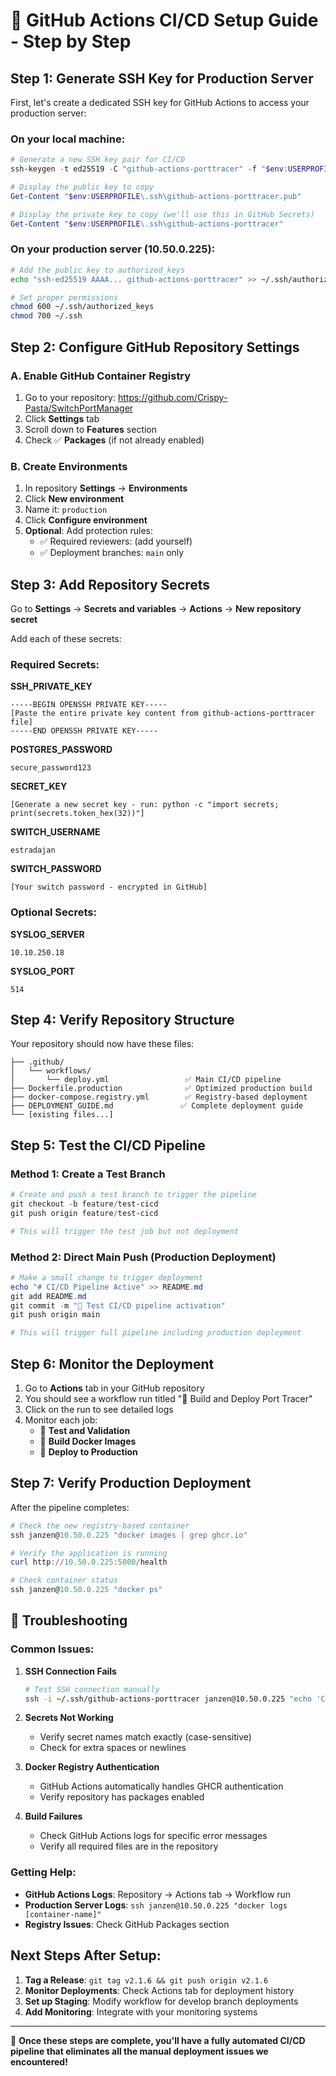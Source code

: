 # 🚀 GitHub Actions CI/CD Setup Guide - Step by Step

## Step 1: Generate SSH Key for Production Server

First, let's create a dedicated SSH key for GitHub Actions to access your production server:

### On your local machine:
```powershell
# Generate a new SSH key pair for CI/CD
ssh-keygen -t ed25519 -C "github-actions-porttracer" -f "$env:USERPROFILE\.ssh\github-actions-porttracer"

# Display the public key to copy
Get-Content "$env:USERPROFILE\.ssh\github-actions-porttracer.pub"

# Display the private key to copy (we'll use this in GitHub Secrets)
Get-Content "$env:USERPROFILE\.ssh\github-actions-porttracer"
```

### On your production server (10.50.0.225):
```bash
# Add the public key to authorized_keys
echo "ssh-ed25519 AAAA... github-actions-porttracer" >> ~/.ssh/authorized_keys

# Set proper permissions
chmod 600 ~/.ssh/authorized_keys
chmod 700 ~/.ssh
```

## Step 2: Configure GitHub Repository Settings

### A. Enable GitHub Container Registry

1. Go to your repository: https://github.com/Crispy-Pasta/SwitchPortManager
2. Click **Settings** tab
3. Scroll down to **Features** section
4. Check ✅ **Packages** (if not already enabled)

### B. Create Environments

1. In repository **Settings** → **Environments**
2. Click **New environment**
3. Name it: `production`
4. Click **Configure environment**
5. **Optional**: Add protection rules:
   - ✅ Required reviewers: (add yourself)
   - ✅ Deployment branches: `main` only

## Step 3: Add Repository Secrets

Go to **Settings** → **Secrets and variables** → **Actions** → **New repository secret**

Add each of these secrets:

### Required Secrets:

**SSH_PRIVATE_KEY**
```
-----BEGIN OPENSSH PRIVATE KEY-----
[Paste the entire private key content from github-actions-porttracer file]
-----END OPENSSH PRIVATE KEY-----
```

**POSTGRES_PASSWORD**
```
secure_password123
```

**SECRET_KEY**
```
[Generate a new secret key - run: python -c "import secrets; print(secrets.token_hex(32))"]
```

**SWITCH_USERNAME**
```
estradajan
```

**SWITCH_PASSWORD**
```
[Your switch password - encrypted in GitHub]
```

### Optional Secrets:

**SYSLOG_SERVER**
```
10.10.250.18
```

**SYSLOG_PORT**
```
514
```

## Step 4: Verify Repository Structure

Your repository should now have these files:
```
├── .github/
│   └── workflows/
│       └── deploy.yml                 ✅ Main CI/CD pipeline
├── Dockerfile.production              ✅ Optimized production build
├── docker-compose.registry.yml        ✅ Registry-based deployment
├── DEPLOYMENT_GUIDE.md               ✅ Complete deployment guide
└── [existing files...]
```

## Step 5: Test the CI/CD Pipeline

### Method 1: Create a Test Branch
```powershell
# Create and push a test branch to trigger the pipeline
git checkout -b feature/test-cicd
git push origin feature/test-cicd

# This will trigger the test job but not deployment
```

### Method 2: Direct Main Push (Production Deployment)
```powershell
# Make a small change to trigger deployment
echo "# CI/CD Pipeline Active" >> README.md
git add README.md
git commit -m "🔧 Test CI/CD pipeline activation"
git push origin main

# This will trigger full pipeline including production deployment
```

## Step 6: Monitor the Deployment

1. Go to **Actions** tab in your GitHub repository
2. You should see a workflow run titled "🚀 Build and Deploy Port Tracer"
3. Click on the run to see detailed logs
4. Monitor each job:
   - 🧪 **Test and Validation**
   - 🐳 **Build Docker Images** 
   - 🚀 **Deploy to Production**

## Step 7: Verify Production Deployment

After the pipeline completes:

```powershell
# Check the new registry-based container
ssh janzen@10.50.0.225 "docker images | grep ghcr.io"

# Verify the application is running
curl http://10.50.0.225:5000/health

# Check container status
ssh janzen@10.50.0.225 "docker ps"
```

## 🚨 Troubleshooting

### Common Issues:

1. **SSH Connection Fails**
   ```bash
   # Test SSH connection manually
   ssh -i ~/.ssh/github-actions-porttracer janzen@10.50.0.225 "echo 'Connection successful'"
   ```

2. **Secrets Not Working**
   - Verify secret names match exactly (case-sensitive)
   - Check for extra spaces or newlines

3. **Docker Registry Authentication**
   - GitHub Actions automatically handles GHCR authentication
   - Verify repository has packages enabled

4. **Build Failures**
   - Check GitHub Actions logs for specific error messages
   - Verify all required files are in the repository

### Getting Help:

- **GitHub Actions Logs**: Repository → Actions tab → Workflow run
- **Production Server Logs**: `ssh janzen@10.50.0.225 "docker logs [container-name]"`
- **Registry Issues**: Check GitHub Packages section

## Next Steps After Setup:

1. **Tag a Release**: `git tag v2.1.6 && git push origin v2.1.6`
2. **Monitor Deployments**: Check Actions tab for deployment history  
3. **Set up Staging**: Modify workflow for develop branch deployments
4. **Add Monitoring**: Integrate with your monitoring systems

---

🎉 **Once these steps are complete, you'll have a fully automated CI/CD pipeline that eliminates all the manual deployment issues we encountered!**
